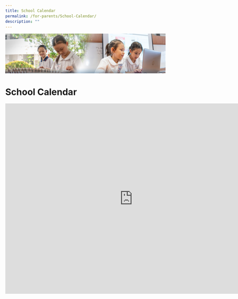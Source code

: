 ```yaml
---
title: School Calendar
permalink: /for-parents/School-Calendar/
description: ""
---
```

![](/images/ForParents.jpg)


School Calendar
===============

<iframe scrolling="no" frameborder="0" height="600" width="800" style="border: 0" src="https://calendar.google.com/calendar/embed?src=c_8gal2eq0bt2alhjk2mtvf0ug0c%40group.calendar.google.com&amp;ctz=Asia%2FSingapore"></iframe>